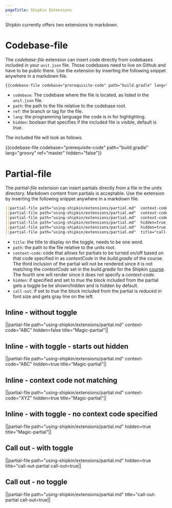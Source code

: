 ```yaml
---
pageTitle: Shipkin Extensions
---
```


Shipkin currently offers two extensions to markdown.

# Codebase-file

The _codebase-file_ extension can insert code directly from codebases
included in your `unit.json` file.
Those codebases need to live on Github and have to be public there.
Use the extension by inserting the following snippet anywhere in a
markdown file.

```markdown
{{codebase-file codebase="prerequisite-code" path="build.gradle" lang="groovy" ref="master" hidden="false"}}
```

-   `codebase`: The codebase where the file is located, as listed in the
    `unit.json` file.
-   `path`: the path to the file relative to the codebase root.
-   `ref`: the branch or tag for the file.
-   `lang`: the programming language the code is in for highlighting.
-   `hidden`: boolean that specifies if the included file is visible,
    default is _true_.

The included file will look as follows.

{{codebase-file codebase="prerequisite-code" path="build.gradle" lang="groovy" ref="master" hidden="false"}}

# Partial-file

The _partial-file_ extension can insert partials directly from a file in
the _units_ directory.
Markdown content from partials is acceptable.
Use the extension by inserting the following snippet anywhere in a
markdown file.


```markdown
||partial-file path="using-shipkin/extensions/partial.md"  context-code="ABC" hidden=false title="wonder-partial||
||partial-file path="using-shipkin/extensions/partial.md"  context-code="ABC" hidden=true title="wonder-partial||
||partial-file path="using-shipkin/extensions/partial.md"  context-code="XYZ" hidden=true title="wonder-partial||
||partial-file path="using-shipkin/extensions/partial.md"  hidden=true title="wonder-partial||
||partial-file path="using-shipkin/extensions/partial.md"  hidden=true title="call-out-partial call-out=true||
||partial-file path="using-shipkin/extensions/partial.md"  title="call-out-partial call-out=true||

```

-   `title`: the title to display on the toggle, needs to be one word.
-   `path`: the path to the file relative to the units root.
-   `context-code`: code that allows for partials to be turned on/off
     based on that code specified in as _contextCode_ in the
     _build.gradle_ of the course. The third inclusion of the partial
     will not be rendered since it is not matching the _contextCode_ set
     in the _build.gradle_ for the Shipkin [course](../structure/index.html#courses).
     The fourth one will render since it does not specify a
     _context-code_.
-   `hidden`: if specified and set to _true_ the block included from the
     partial gets a toggle be be shown/hidden and is hidden by default.
-   `call-out`: if set to _true_ the block included from the partial is
    reduced in font size and gets gray line on the left.

## Inline - without toggle
||partial-file path="using-shipkin/extensions/partial.md" context-code="ABC" hidden=false title="Magic-partial"||


## Inline - with toggle - starts out hidden
||partial-file path="using-shipkin/extensions/partial.md" context-code="ABC" hidden=true title="Magic-partial"||

## Inline - context code not matching
||partial-file path="using-shipkin/extensions/partial.md" context-code="XYZ" hidden=true title="Magic-partial"||


## Inline - with toggle - no context code specified
||partial-file path="using-shipkin/extensions/partial.md" hidden=true title="Magic-partial"||


## Call out - with toggle
||partial-file path="using-shipkin/extensions/partial.md"  hidden=true title="call-out-partial call-out=true||


## Call out - no toggle
||partial-file path="using-shipkin/extensions/partial.md"  title="call-out-partial call-out=true||
